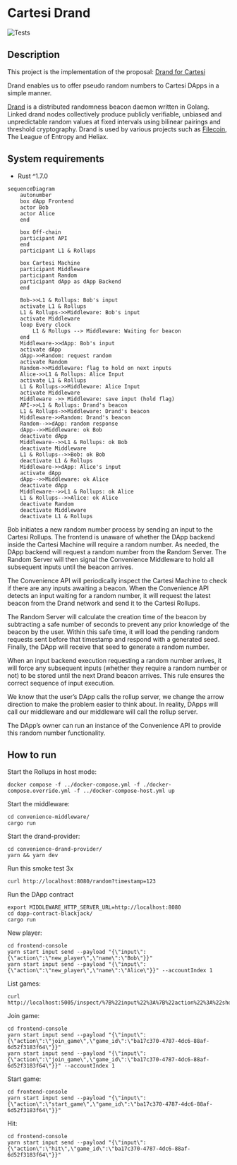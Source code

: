 # Cartesi Drand

![Tests](https://github.com/Calindra/cartesi-drand/actions/workflows/drand-provider.yml/badge.svg)

## Description

This project is the implementation of the proposal: [Drand for Cartesi](https://governance.cartesi.io/t/tooling-drand-for-cartesi/127/13)

Drand enables us to offer pseudo random numbers to Cartesi DApps in a simple manner.

[Drand](https://drand.love/) is a distributed randomness beacon daemon written in Golang. Linked drand nodes collectively produce publicly verifiable, unbiased and unpredictable random values at fixed intervals using bilinear pairings and threshold cryptography. Drand is used by various projects such as [Filecoin](https://filecoin.io/), The League of Entropy and Heliax.

## System requirements
- Rust ^1.7.0


```mermaid
sequenceDiagram
    autonumber
    box dApp Frontend
    actor Bob
    actor Alice
    end

    box Off-chain
    participant API
    end
    participant L1 & Rollups

    box Cartesi Machine
    participant Middleware
    participant Random
    participant dApp as dApp Backend
    end

    Bob->>L1 & Rollups: Bob's input
    activate L1 & Rollups
    L1 & Rollups->>Middleware: Bob's input
    activate Middleware
    loop Every clock
        L1 & Rollups --> Middleware: Waiting for beacon
    end
    Middleware->>dApp: Bob's input
    activate dApp
    dApp->>Random: request random
    activate Random
    Random->>Middleware: flag to hold on next inputs
    Alice->>L1 & Rollups: Alice Input
    activate L1 & Rollups
    L1 & Rollups->>Middleware: Alice Input
    activate Middleware
    Middleware ->> Middleware: save input (hold flag)
    API->>L1 & Rollups: Drand's beacon
    L1 & Rollups->>Middleware: Drand's beacon
    Middleware->>Random: Drand's beacon
    Random-->>dApp: random response
    dApp-->>Middleware: ok Bob
    deactivate dApp
    Middleware-->>L1 & Rollups: ok Bob
    deactivate Middleware
    L1 & Rollups-->>Bob: ok Bob
    deactivate L1 & Rollups
    Middleware->>dApp: Alice's input
    activate dApp
    dApp-->>Middleware: ok Alice
    deactivate dApp
    Middleware-->>L1 & Rollups: ok Alice
    L1 & Rollups-->>Alice: ok Alice
    deactivate Random
    deactivate Middleware
    deactivate L1 & Rollups
```

Bob initiates a new random number process by sending an input to the Cartesi Rollups. The frontend is unaware of whether the DApp backend inside the Cartesi Machine will require a random number. As needed, the DApp backend will request a random number from the Random Server. The Random Server will then signal the Convenience Middleware to hold all subsequent inputs until the beacon arrives.

The Convenience API will periodically inspect the Cartesi Machine to check if there are any inputs awaiting a beacon. When the Convenience API detects an input waiting for a random number, it will request the latest beacon from the Drand network and send it to the Cartesi Rollups.

The Random Server will calculate the creation time of the beacon by subtracting a safe number of seconds to prevent any prior knowledge of the beacon by the user. Within this safe time, it will load the pending random requests sent before that timestamp and respond with a generated seed. Finally, the DApp will receive that seed to generate a random number.

When an input backend execution requesting a random number arrives, it will force any subsequent inputs (whether they require a random number or not) to be stored until the next Drand beacon arrives. This rule ensures the correct sequence of input execution.

We know that the user’s DApp calls the rollup server, we change the arrow direction to make the problem easier to think about. In reality, DApps will call our middleware and our middleware will call the rollup server.

The DApp’s owner can run an instance of the Convenience API to provide this random number functionality.

## How to run

Start the Rollups in host mode:
```shell
docker compose -f ../docker-compose.yml -f ./docker-compose.override.yml -f ../docker-compose-host.yml up
```

Start the middleware:
```shell
cd convenience-middleware/
cargo run
```

Start the drand-provider:
```shell
cd convenience-drand-provider/
yarn && yarn dev
```

Run this smoke test 3x
```shell
curl http://localhost:8080/random?timestamp=123
```

Run the DApp contract
```shell
export MIDDLEWARE_HTTP_SERVER_URL=http://localhost:8080
cd dapp-contract-blackjack/
cargo run
```

New player:
```shell
cd frontend-console
yarn start input send --payload "{\"input\":{\"action\":\"new_player\",\"name\":\"Bob\"}}"
yarn start input send --payload "{\"input\":{\"action\":\"new_player\",\"name\":\"Alice\"}}" --accountIndex 1
```

List games:
```shell
curl http://localhost:5005/inspect/%7B%22input%22%3A%7B%22action%22%3A%22show_games%22%7D%7D
```

Join game:
```shell
cd frontend-console
yarn start input send --payload "{\"input\":{\"action\":\"join_game\",\"game_id\":\"ba17c370-4787-4dc6-88af-6d52f3183f64\"}}"
yarn start input send --payload "{\"input\":{\"action\":\"join_game\",\"game_id\":\"ba17c370-4787-4dc6-88af-6d52f3183f64\"}}" --accountIndex 1
```

Start game:
```shell
cd frontend-console
yarn start input send --payload "{\"input\":{\"action\":\"start_game\",\"game_id\":\"ba17c370-4787-4dc6-88af-6d52f3183f64\"}}"
```

Hit:
```shell
cd frontend-console
yarn start input send --payload "{\"input\":{\"action\":\"hit\",\"game_id\":\"ba17c370-4787-4dc6-88af-6d52f3183f64\"}}"
```
